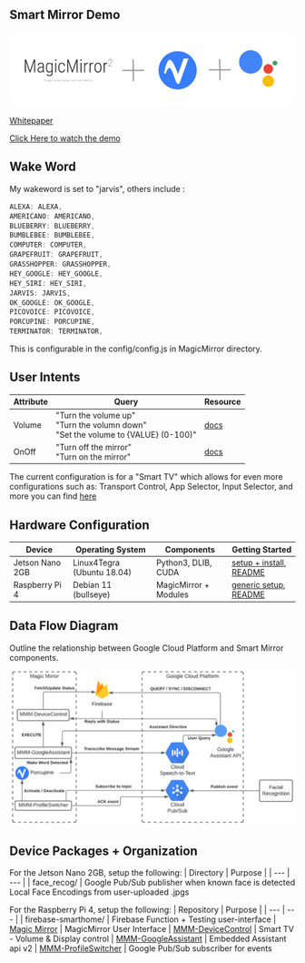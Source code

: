 ## Smart Mirror Demo

![Banner](./firebase-smarthome/src/MyMirror.png)

[Whitepaper](./532-smart-mirror.pdf)

[Click Here to watch the demo](https://www.youtube.com/watch?v=5QshXc3VS9g)

## Wake Word
My wakeword is set to "jarvis", others include :
``` js
ALEXA: ALEXA,
AMERICANO: AMERICANO,
BLUEBERRY: BLUEBERRY,
BUMBLEBEE: BUMBLEBEE,
COMPUTER: COMPUTER,
GRAPEFRUIT: GRAPEFRUIT,
GRASSHOPPER: GRASSHOPPER,
HEY_GOOGLE: HEY_GOOGLE,
HEY_SIRI: HEY_SIRI,
JARVIS: JARVIS,
OK_GOOGLE: OK_GOOGLE,
PICOVOICE: PICOVOICE,
PORCUPINE: PORCUPINE,
TERMINATOR: TERMINATOR,
```
This is configurable in the config/config.js in MagicMirror directory. 

## User Intents
| Attribute | Query | Resource |
| --- | --- | --- |
| Volume | "Turn the volume up" <br> "Turn the volumn down" <br> "Set the volume to {VALUE} (0-100)" | [docs](https://developers.google.com/assistant/smarthome/traits/volume)
| OnOff | "Turn off the mirror" <br> "Turn on the mirror" | [docs](https://developers.google.com/assistant/smarthome/traits/onoff)

The current configuration is for a "Smart TV" which allows for even more configurations such as: Transport Control, App Selector, Input Selector, and more you can find [here](https://developers.google.com/assistant/smarthome/guides/tv)

## Hardware Configuration
| Device | Operating System | Components | Getting Started |
| --- | --- | --- | --- | 
| Jetson Nano 2GB | Linux4Tegra (Ubuntu 18.04) | Python3, DLIB, CUDA | [setup + install](https://developer.nvidia.com/embedded/learn/get-started-jetson-nano-2gb-devkit), [README](./face_recog/README.md) |
| Raspberry Pi 4 | Debian 11 (bullseye) | MagicMirror + Modules | [generic setup](https://www.raspberrypi.com/documentation/computers/getting-started.html), [README](./firebase-smarthome/README.md)

## Data Flow Diagram

Outline the relationship between Google Cloud Platform and Smart Mirror components.

![](./mirror-arch.png)

## Device Packages + Organization
For the Jetson Nano 2GB, setup the following: 
| Directory | Purpose |
| --- | --- |
| face_recog/ | Google Pub/Sub publisher when known face is detected <br> Local Face Encodings from user-uploaded .jpgs

For the Raspberry Pi 4, setup the following:
| Repository | Purpose |
| --- | --- |
| firebase-smarthome/ | Firebase Function + Testing user-interface
| [Magic Mirror](https://github.com/MichMich/MagicMirror) | MagicMirror User Interface
| [MMM-DeviceControl](https://github.com/jeffmur/MMM-DeviceControl) | Smart TV - Volume & Display control
| [MMM-GoogleAssistant](https://github.com/jeffmur/MMM-GoogleAssistant) | Embedded Assistant api v2
| [MMM-ProfileSwitcher](https://github.com/jeffmur/MMM-ProfileSwitcher) | Google Pub/Sub subscriber for events
